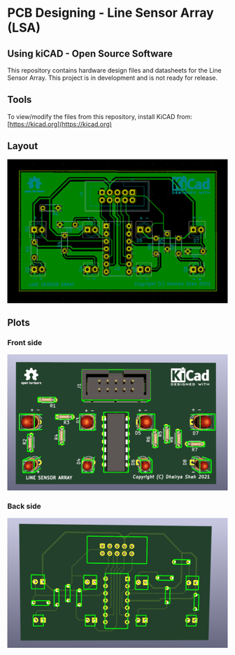 # PCB Designing - Line Sensor Array (LSA)
## Using kiCAD - Open Source Software
This repository contains hardware design files and datasheets for the Line Sensor Array. This project is in development and is not ready for release.

## Tools

To view/modify the files from this repository, install KiCAD from: [https://kicad.org](https://kicad.org)

## Layout

![](assets/layout.png)

## Plots

### Front side

![](assets/front.png)

### Back side

![](assets/back.png)
